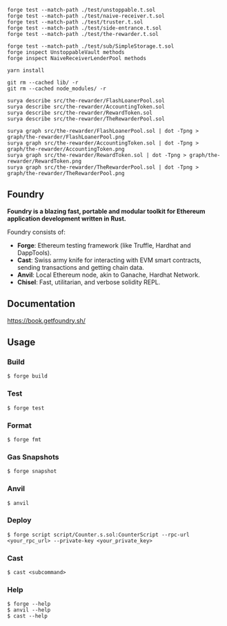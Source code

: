 ```shell
forge test --match-path ./test/unstoppable.t.sol
forge test --match-path ./test/naive-receiver.t.sol
forge test --match-path ./test/truster.t.sol
forge test --match-path ./test/side-entrance.t.sol
forge test --match-path ./test/the-rewarder.t.sol

forge test --match-path ./test/sub/SimpleStorage.t.sol
forge inspect UnstoppableVault methods
forge inspect NaiveReceiverLenderPool methods

yarn install

git rm --cached lib/ -r
git rm --cached node_modules/ -r

surya describe src/the-rewarder/FlashLoanerPool.sol
surya describe src/the-rewarder/AccountingToken.sol
surya describe src/the-rewarder/RewardToken.sol
surya describe src/the-rewarder/TheRewarderPool.sol

surya graph src/the-rewarder/FlashLoanerPool.sol | dot -Tpng > graph/the-rewarder/FlashLoanerPool.png
surya graph src/the-rewarder/AccountingToken.sol | dot -Tpng > graph/the-rewarder/AccountingToken.png
surya graph src/the-rewarder/RewardToken.sol | dot -Tpng > graph/the-rewarder/RewardToken.png
surya graph src/the-rewarder/TheRewarderPool.sol | dot -Tpng > graph/the-rewarder/TheRewarderPool.png
```

## Foundry

**Foundry is a blazing fast, portable and modular toolkit for Ethereum application development written in Rust.**

Foundry consists of:

-   **Forge**: Ethereum testing framework (like Truffle, Hardhat and DappTools).
-   **Cast**: Swiss army knife for interacting with EVM smart contracts, sending transactions and getting chain data.
-   **Anvil**: Local Ethereum node, akin to Ganache, Hardhat Network.
-   **Chisel**: Fast, utilitarian, and verbose solidity REPL.

## Documentation

https://book.getfoundry.sh/

## Usage

### Build

```shell
$ forge build
```

### Test

```shell
$ forge test
```

### Format

```shell
$ forge fmt
```

### Gas Snapshots

```shell
$ forge snapshot
```

### Anvil

```shell
$ anvil
```

### Deploy

```shell
$ forge script script/Counter.s.sol:CounterScript --rpc-url <your_rpc_url> --private-key <your_private_key>
```

### Cast

```shell
$ cast <subcommand>
```

### Help

```shell
$ forge --help
$ anvil --help
$ cast --help
```
